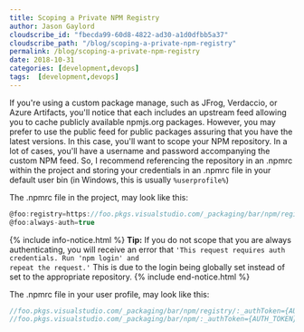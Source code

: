 ```yaml
---
title: Scoping a Private NPM Registry
author: Jason Gaylord
cloudscribe_id: "fbecda99-60d8-4822-ad30-a1d0dfbb5a37"
cloudscribe_path: "/blog/scoping-a-private-npm-registry"
permalink: /blog/scoping-a-private-npm-registry
date: 2018-10-31
categories: [development,devops]
tags:  [development,devops]
---
```


If you're using a custom package manage, such as JFrog, Verdaccio, or Azure Artifacts, you'll notice that each includes an upstream feed allowing you to cache publicly available npmjs.org packages. However, you may prefer to use the public feed for public packages assuring that you have the latest versions. In this case, you'll want to scope your NPM repository. In a lot of cases, you'll have a username and password accompanying the custom NPM feed. So, I recommend referencing the repository in an .npmrc within the project and storing your credentials in an .npmrc file in your default user bin (in Windows, this is usually `%userprofile%`) 

The .npmrc file in the project, may look like this:

```csharp
@foo:registry=https://foo.pkgs.visualstudio.com/_packaging/bar/npm/registry/
@foo:always-auth=true
```

{% include info-notice.html %}
<strong>Tip:</strong> If you do not scope that you are always authenticating, you will receive an error that <code>'This request requires auth credentials. Run 'npm login' and repeat the request.'</code> This is due to the login being globally set instead of set to the appropriate repository.
{% include end-notice.html %}

The .npmrc file in your user profile, may look like this:

```csharp
//foo.pkgs.visualstudio.com/_packaging/bar/npm/registry/:_authToken={AUTH_TOKEN}
//foo.pkgs.visualstudio.com/_packaging/bar/npm/:_authToken={AUTH_TOKEN}
```
